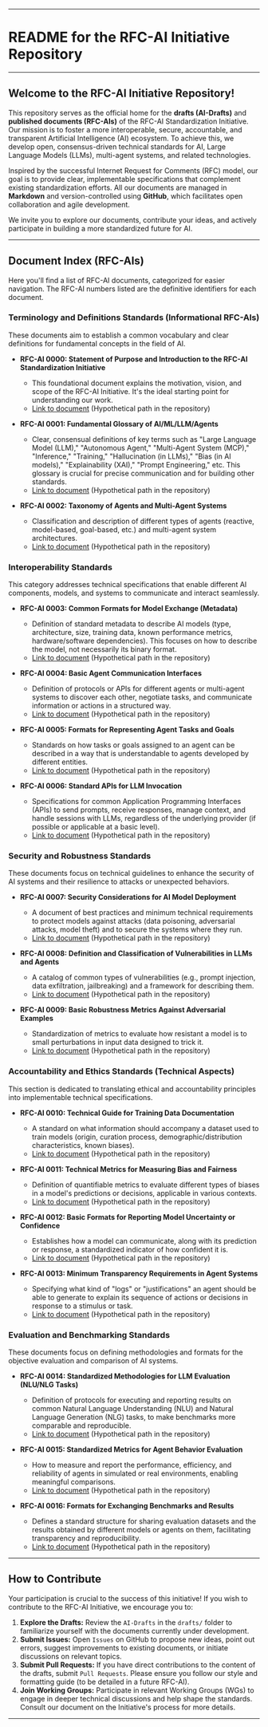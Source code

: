 -----

# README for the RFC-AI Initiative Repository

-----

## Welcome to the RFC-AI Initiative Repository\!

This repository serves as the official home for the **drafts (AI-Drafts)** and **published documents (RFC-AIs)** of the RFC-AI Standardization Initiative. Our mission is to foster a more interoperable, secure, accountable, and transparent Artificial Intelligence (AI) ecosystem. To achieve this, we develop open, consensus-driven technical standards for AI, Large Language Models (LLMs), multi-agent systems, and related technologies.

Inspired by the successful Internet Request for Comments (RFC) model, our goal is to provide clear, implementable specifications that complement existing standardization efforts. All our documents are managed in **Markdown** and version-controlled using **GitHub**, which facilitates open collaboration and agile development.

We invite you to explore our documents, contribute your ideas, and actively participate in building a more standardized future for AI.

-----

## Document Index (RFC-AIs)

Here you'll find a list of RFC-AI documents, categorized for easier navigation. The RFC-AI numbers listed are the definitive identifiers for each document.

### Terminology and Definitions Standards (Informational RFC-AIs)

These documents aim to establish a common vocabulary and clear definitions for fundamental concepts in the field of AI.

  * **RFC-AI 0000: Statement of Purpose and Introduction to the RFC-AI Standardization Initiative**

      * This foundational document explains the motivation, vision, and scope of the RFC-AI Initiative. It's the ideal starting point for understanding our work.
      * [Link to document](https://www.google.com/search?q=docs/RFC-AI-0000.md) (Hypothetical path in the repository)

  * **RFC-AI 0001: Fundamental Glossary of AI/ML/LLM/Agents**

      * Clear, consensual definitions of key terms such as "Large Language Model (LLM)," "Autonomous Agent," "Multi-Agent System (MCP)," "Inference," "Training," "Hallucination (in LLMs)," "Bias (in AI models)," "Explainability (XAI)," "Prompt Engineering," etc. This glossary is crucial for precise communication and for building other standards.
      * [Link to document](https://www.google.com/search?q=docs/RFC-AI-0001-Glossary.md) (Hypothetical path in the repository)

  * **RFC-AI 0002: Taxonomy of Agents and Multi-Agent Systems**

      * Classification and description of different types of agents (reactive, model-based, goal-based, etc.) and multi-agent system architectures.
      * [Link to document](https://www.google.com/search?q=docs/RFC-AI-0002-Agent-Taxonomy.md) (Hypothetical path in the repository)

### Interoperability Standards

This category addresses technical specifications that enable different AI components, models, and systems to communicate and interact seamlessly.

  * **RFC-AI 0003: Common Formats for Model Exchange (Metadata)**

      * Definition of standard metadata to describe AI models (type, architecture, size, training data, known performance metrics, hardware/software dependencies). This focuses on how to describe the model, not necessarily its binary format.
      * [Link to document](https://www.google.com/search?q=docs/RFC-AI-0003-Model-Metadata.md) (Hypothetical path in the repository)

  * **RFC-AI 0004: Basic Agent Communication Interfaces**

      * Definition of protocols or APIs for different agents or multi-agent systems to discover each other, negotiate tasks, and communicate information or actions in a structured way.
      * [Link to document](https://www.google.com/search?q=docs/RFC-AI-0004-Agent-Communication.md) (Hypothetical path in the repository)

  * **RFC-AI 0005: Formats for Representing Agent Tasks and Goals**

      * Standards on how tasks or goals assigned to an agent can be described in a way that is understandable to agents developed by different entities.
      * [Link to document](https://www.google.com/search?q=docs/RFC-AI-0005-Agent-Tasks-Goals.md) (Hypothetical path in the repository)

  * **RFC-AI 0006: Standard APIs for LLM Invocation**

      * Specifications for common Application Programming Interfaces (APIs) to send prompts, receive responses, manage context, and handle sessions with LLMs, regardless of the underlying provider (if possible or applicable at a basic level).
      * [Link to document](https://www.google.com/search?q=docs/RFC-AI-0006-LLM-APIs.md) (Hypothetical path in the repository)

### Security and Robustness Standards

These documents focus on technical guidelines to enhance the security of AI systems and their resilience to attacks or unexpected behaviors.

  * **RFC-AI 0007: Security Considerations for AI Model Deployment**

      * A document of best practices and minimum technical requirements to protect models against attacks (data poisoning, adversarial attacks, model theft) and to secure the systems where they run.
      * [Link to document](https://www.google.com/search?q=docs/RFC-AI-0007-Deployment-Security.md) (Hypothetical path in the repository)

  * **RFC-AI 0008: Definition and Classification of Vulnerabilities in LLMs and Agents**

      * A catalog of common types of vulnerabilities (e.g., prompt injection, data exfiltration, jailbreaking) and a framework for describing them.
      * [Link to document](https://www.google.com/search?q=docs/RFC-AI-0008-LLM-Vulnerabilities.md) (Hypothetical path in the repository)

  * **RFC-AI 0009: Basic Robustness Metrics Against Adversarial Examples**

      * Standardization of metrics to evaluate how resistant a model is to small perturbations in input data designed to trick it.
      * [Link to document](https://www.google.com/search?q=docs/RFC-AI-0009-Adversarial-Robustness.md) (Hypothetical path in the repository)

### Accountability and Ethics Standards (Technical Aspects)

This section is dedicated to translating ethical and accountability principles into implementable technical specifications.

  * **RFC-AI 0010: Technical Guide for Training Data Documentation**

      * A standard on what information should accompany a dataset used to train models (origin, curation process, demographic/distribution characteristics, known biases).
      * [Link to document](https://www.google.com/search?q=docs/RFC-AI-0010-Training-Data-Doc.md) (Hypothetical path in the repository)

  * **RFC-AI 0011: Technical Metrics for Measuring Bias and Fairness**

      * Definition of quantifiable metrics to evaluate different types of biases in a model's predictions or decisions, applicable in various contexts.
      * [Link to document](https://www.google.com/search?q=docs/RFC-AI-0011-Bias-Metrics.md) (Hypothetical path in the repository)

  * **RFC-AI 0012: Basic Formats for Reporting Model Uncertainty or Confidence**

      * Establishes how a model can communicate, along with its prediction or response, a standardized indicator of how confident it is.
      * [Link to document](https://www.google.com/search?q=docs/RFC-AI-0012-Uncertainty-Reporting.md) (Hypothetical path in the repository)

  * **RFC-AI 0013: Minimum Transparency Requirements in Agent Systems**

      * Specifying what kind of "logs" or "justifications" an agent should be able to generate to explain its sequence of actions or decisions in response to a stimulus or task.
      * [Link to document](https://www.google.com/search?q=docs/RFC-AI-0013-Agent-Transparency.md) (Hypothetical path in the repository)

### Evaluation and Benchmarking Standards

These documents focus on defining methodologies and formats for the objective evaluation and comparison of AI systems.

  * **RFC-AI 0014: Standardized Methodologies for LLM Evaluation (NLU/NLG Tasks)**

      * Definition of protocols for executing and reporting results on common Natural Language Understanding (NLU) and Natural Language Generation (NLG) tasks, to make benchmarks more comparable and reproducible.
      * [Link to document](https://www.google.com/search?q=docs/RFC-AI-0014-LLM-Evaluation.md) (Hypothetical path in the repository)

  * **RFC-AI 0015: Standardized Metrics for Agent Behavior Evaluation**

      * How to measure and report the performance, efficiency, and reliability of agents in simulated or real environments, enabling meaningful comparisons.
      * [Link to document](https://www.google.com/search?q=docs/RFC-AI-0015-Agent-Evaluation.md) (Hypothetical path in the repository)

  * **RFC-AI 0016: Formats for Exchanging Benchmarks and Results**

      * Defines a standard structure for sharing evaluation datasets and the results obtained by different models or agents on them, facilitating transparency and reproducibility.
      * [Link to document](https://www.google.com/search?q=docs/RFC-AI-0016-Benchmark-Formats.md) (Hypothetical path in the repository)

-----

## How to Contribute

Your participation is crucial to the success of this initiative\! If you wish to contribute to the RFC-AI Initiative, we encourage you to:

1.  **Explore the Drafts:** Review the `AI-Drafts` in the `drafts/` folder to familiarize yourself with the documents currently under development.
2.  **Submit Issues:** Open `Issues` on GitHub to propose new ideas, point out errors, suggest improvements to existing documents, or initiate discussions on relevant topics.
3.  **Submit Pull Requests:** If you have direct contributions to the content of the drafts, submit `Pull Requests`. Please ensure you follow our style and formatting guide (to be detailed in a future RFC-AI).
4.  **Join Working Groups:** Participate in relevant Working Groups (WGs) to engage in deeper technical discussions and help shape the standards. Consult our document on the Initiative's process for more details.

-----
